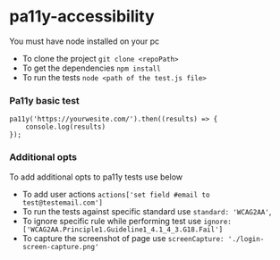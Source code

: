 # pa11y-accessibility
You must have node installed on your pc

* To clone the project `git clone <repoPath>`
* To get the dependencies `npm install`
* To run the tests `node <path of the test.js file>`

### Pa11y basic test

```
pa11y('https://yourwesite.com/').then((results) => {
    console.log(results)
});

```

### Additional opts
To add additional opts to pa11y tests use below
* To add user actions `actions['set field #email to test@testemail.com']`
* To run the tests against specific standard use `standard: 'WCAG2AA'`,
* To ignore specific rule while performing test use `ignore:['WCAG2AA.Principle1.Guideline1_4.1_4_3.G18.Fail']`
* To capture the screenshot of page use `screenCapture: './login-screen-capture.png'`
